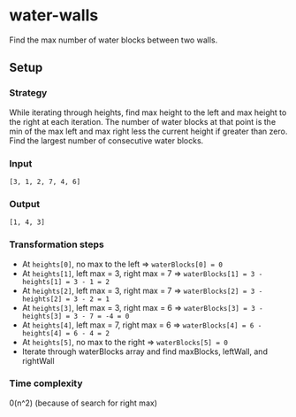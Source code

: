 # water-walls
Find the max number of water blocks between two walls.

## Setup

### Strategy
While iterating through heights, find max height to the left and max height to the right at each iteration. The number of water blocks at that point is the min of the max left and max right less the current height if greater than zero. Find the largest number of consecutive water blocks.

### Input
`[3, 1, 2, 7, 4, 6]`

### Output
`[1, 4, 3]`

### Transformation steps
* At `heights[0]`, no max to the left => `waterBlocks[0] = 0`
* At `heights[1]`, left max = 3, right max = 7 => `waterBlocks[1] = 3 - heights[1] = 3 - 1 = 2`
* At `heights[2]`, left max = 3, right max = 7 => `waterBlocks[2] = 3 - heights[2] = 3 - 2 = 1`
* At `heights[3]`, left max = 3, right max = 6 => `waterBlocks[3] = 3 - heights[3] = 3 - 7 = -4 = 0`
* At `heights[4]`, left max = 7, right max = 6 => `waterBlocks[4] = 6 - heights[4] = 6 - 4 = 2`
* At `heights[5]`, no max to the right => `waterBlocks[5] = 0`
* Iterate through waterBlocks array and find maxBlocks, leftWall, and rightWall

### Time complexity
0(n^2) (because of search for right max)
